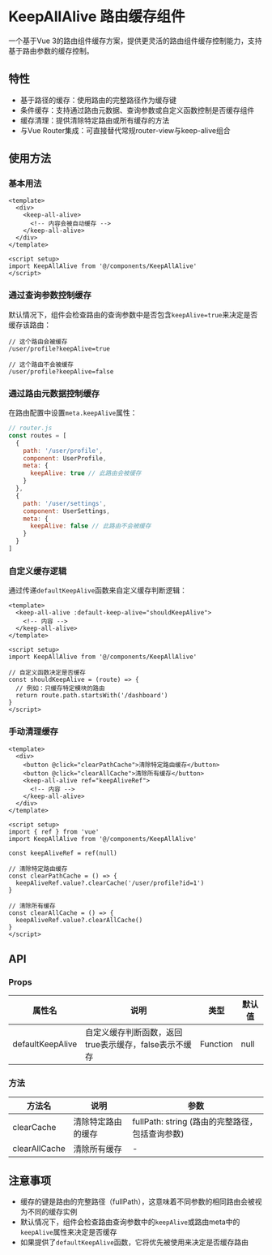 # KeepAllAlive 路由缓存组件

一个基于Vue 3的路由组件缓存方案，提供更灵活的路由组件缓存控制能力，支持基于路由参数的缓存控制。

## 特性

- 基于路径的缓存：使用路由的完整路径作为缓存键
- 条件缓存：支持通过路由元数据、查询参数或自定义函数控制是否缓存组件
- 缓存清理：提供清除特定路由或所有缓存的方法
- 与Vue Router集成：可直接替代常规router-view与keep-alive组合

## 使用方法

### 基本用法

```vue
<template>
  <div>
    <keep-all-alive>
      <!-- 内容会被自动缓存 -->
    </keep-all-alive>
  </div>
</template>

<script setup>
import KeepAllAlive from '@/components/KeepAllAlive'
</script>
```

### 通过查询参数控制缓存

默认情况下，组件会检查路由的查询参数中是否包含`keepAlive=true`来决定是否缓存该路由：

```
// 这个路由会被缓存
/user/profile?keepAlive=true

// 这个路由不会被缓存
/user/profile?keepAlive=false
```

### 通过路由元数据控制缓存

在路由配置中设置`meta.keepAlive`属性：

```js
// router.js
const routes = [
  {
    path: '/user/profile',
    component: UserProfile,
    meta: {
      keepAlive: true // 此路由会被缓存
    }
  },
  {
    path: '/user/settings',
    component: UserSettings,
    meta: {
      keepAlive: false // 此路由不会被缓存
    }
  }
]
```

### 自定义缓存逻辑

通过传递`defaultKeepAlive`函数来自定义缓存判断逻辑：

```vue
<template>
  <keep-all-alive :default-keep-alive="shouldKeepAlive">
    <!-- 内容 -->
  </keep-all-alive>
</template>

<script setup>
import KeepAllAlive from '@/components/KeepAllAlive'

// 自定义函数决定是否缓存
const shouldKeepAlive = (route) => {
  // 例如：只缓存特定模块的路由
  return route.path.startsWith('/dashboard')
}
</script>
```

### 手动清理缓存

```vue
<template>
  <div>
    <button @click="clearPathCache">清除特定路由缓存</button>
    <button @click="clearAllCache">清除所有缓存</button>
    <keep-all-alive ref="keepAliveRef">
      <!-- 内容 -->
    </keep-all-alive>
  </div>
</template>

<script setup>
import { ref } from 'vue'
import KeepAllAlive from '@/components/KeepAllAlive'

const keepAliveRef = ref(null)

// 清除特定路由缓存
const clearPathCache = () => {
  keepAliveRef.value?.clearCache('/user/profile?id=1')
}

// 清除所有缓存
const clearAllCache = () => {
  keepAliveRef.value?.clearAllCache()
}
</script>
```

## API

### Props

| 属性名 | 说明 | 类型 | 默认值 |
| --- | --- | --- | --- |
| defaultKeepAlive | 自定义缓存判断函数，返回true表示缓存，false表示不缓存 | Function | null |

### 方法

| 方法名 | 说明 | 参数 |
| --- | --- | --- |
| clearCache | 清除特定路由的缓存 | fullPath: string (路由的完整路径，包括查询参数) |
| clearAllCache | 清除所有缓存 | - |

## 注意事项

- 缓存的键是路由的完整路径（fullPath），这意味着不同参数的相同路由会被视为不同的缓存实例
- 默认情况下，组件会检查路由查询参数中的`keepAlive`或路由meta中的`keepAlive`属性来决定是否缓存
- 如果提供了`defaultKeepAlive`函数，它将优先被使用来决定是否缓存路由 